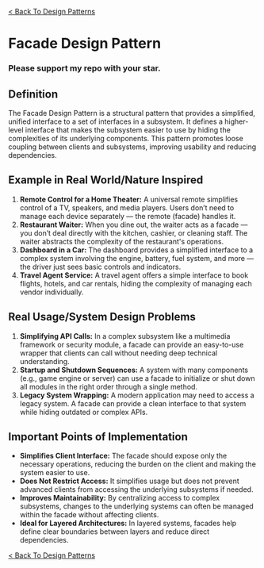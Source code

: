 [< Back To Design Patterns](../../../)

# Facade Design Pattern
### Please support my repo with your star.

## Definition
The Facade Design Pattern is a structural pattern that provides a simplified, unified interface to a set of interfaces in a subsystem. It defines a higher-level interface that makes the subsystem easier to use by hiding the complexities of its underlying components. This pattern promotes loose coupling between clients and subsystems, improving usability and reducing dependencies.

## Example in Real World/Nature Inspired
1. **Remote Control for a Home Theater:** A universal remote simplifies control of a TV, speakers, and media players. Users don’t need to manage each device separately — the remote (facade) handles it.
2. **Restaurant Waiter:** When you dine out, the waiter acts as a facade — you don’t deal directly with the kitchen, cashier, or cleaning staff. The waiter abstracts the complexity of the restaurant's operations.
3. **Dashboard in a Car:** The dashboard provides a simplified interface to a complex system involving the engine, battery, fuel system, and more — the driver just sees basic controls and indicators.
4. **Travel Agent Service:** A travel agent offers a simple interface to book flights, hotels, and car rentals, hiding the complexity of managing each vendor individually.

## Real Usage/System Design Problems
1. **Simplifying API Calls:** In a complex subsystem like a multimedia framework or security module, a facade can provide an easy-to-use wrapper that clients can call without needing deep technical understanding.
2. **Startup and Shutdown Sequences:** A system with many components (e.g., game engine or server) can use a facade to initialize or shut down all modules in the right order through a single method.
3. **Legacy System Wrapping:** A modern application may need to access a legacy system. A facade can provide a clean interface to that system while hiding outdated or complex APIs.

## Important Points of Implementation
- **Simplifies Client Interface:** The facade should expose only the necessary operations, reducing the burden on the client and making the system easier to use.
- **Does Not Restrict Access:** It simplifies usage but does not prevent advanced clients from accessing the underlying subsystems if needed.
- **Improves Maintainability:** By centralizing access to complex subsystems, changes to the underlying systems can often be managed within the facade without affecting clients.
- **Ideal for Layered Architectures:** In layered systems, facades help define clear boundaries between layers and reduce direct dependencies.

[< Back To Design Patterns](../../../)
